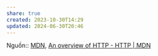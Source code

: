 ```yaml
---
share: true
created: 2023-10-30T14:29
updated: 2024-06-30T20:46
---
```

Nguồn:: [MDN](../../../%E2%9C%8D%EF%B8%8FL%E1%BA%ADp%20tr%C3%ACnh/%CE%9E%20Ngu%E1%BB%93n%20v%C3%A0%20t%C3%A0i%20nguy%C3%AAn%20h%E1%BB%97%20tr%E1%BB%A3/%CE%9E%20Ngu%E1%BB%93n/MDN.md), [An overview of HTTP - HTTP | MDN](https://developer.mozilla.org/en-US/docs/Web/HTTP/Overview)